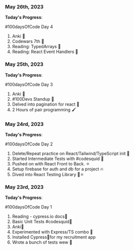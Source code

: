 ### May 26th, 2023

**Today's Progress**:

#100daysOfCode Day 4

1.  Anki 🎴
2.  Codewars 7th 🥋
3.  Reading: TypedArrays 📖
4.  Reading: React Event Handlers 🧭

### May 25th, 2023

**Today's Progress**:

#100daysOfCode Day 3

1.  Anki 🎴
2.  #100Devs Standup 💯
3.  Delved into pagination for react 📄
4.  2 Hours of pair programming 🖌️

### May 24rd, 2023

**Today's Progress**:

#100daysOfCode Day 2

1.  Delete/Repeat practice on React/Tailwind/TypeScript init 📝
2.  Started Intermediate Tests with #codesquid 🦑
3.  Pushed on with React Front to Back. ⚛️
4.  Setup firebase for auth and db for a project 🔥
5.  Dived into React Testing Library 🦑⚛️

### May 23rd, 2023

**Today's Progress**:

#100daysOfCode Day 1

1.  Reading - cypress.io docs📘
2.  Basic Unit Tests #codesquid🦑
3.  Anki🎴
4.  Experimented with Express/TS combo 👊
5.  Installed Cypress🌲for my recruitment app
6.  Wrote a bunch of tests wew 🙌
